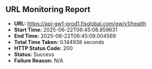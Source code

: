 ## URL Monitoring Report

- **URL:** https://api-gw1-prod1.fisglobal.com/gw/v1/health
- **Start Time:** 2025-06-22T06:45:08.859631
- **End Time:** 2025-06-22T06:45:09.004569
- **Total Time Taken:** 0.144938 seconds
- **HTTP Status Code:** 200
- **Status:** Success
- **Failure Reason:** N/A
